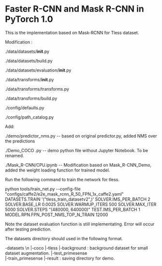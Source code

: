 # Faster R-CNN and Mask R-CNN in PyTorch 1.0

This is the implementation based on Mask-RCNN for Tless dataset.

Modification : 

./data/datasets/__init__.py

./data/datasets/build.py

./data/datasets/evaluation/__init__.py

./data/transforms/__init__.py

./data/transforms/transforms.py

./data/transforms/build.py

./config/defaults.py

./config/path_catalog.py


Add: 

./demo/predictor_nms.py                  -- based on original predictor.py, added NMS over the predictions

./Demo_COCO .py                             -- demo python file without Jupyter Notebook. To be renamed.

./Mask_R-CNN/CPU.ipynb                   -- Modification based on Mask_R-CNN_Demo, added the weight loading function for trained model.

Run the following command to train the network for tless. 

python tools/train_net.py --config-file "configs/caffe2/e2e_mask_rcnn_R_50_FPN_1x_caffe2.yaml" DATASETS.TRAIN '("tless_train_datasetv2",)' SOLVER.IMS_PER_BATCH 2 SOLVER.BASE_LR 0.0025 SOLVER.WARMUP_ITERS 500 SOLVER.MAX_ITER 5000 SOLVER.STEPS "(480000, 640000)" TEST.IMS_PER_BATCH 1 MODEL.RPN.FPN_POST_NMS_TOP_N_TRAIN 12000

Note the dataset evaluation function is still implementating. Error will occur after testing prediction.


The datasets directory should used in the following format.

-datasets \n
|-coco
|-tless
    |-background                   : background dataset for small dataset augmentation.
    |-test_primesense               
    |-train_primesense
    |-result                       : saving directory for demo.
